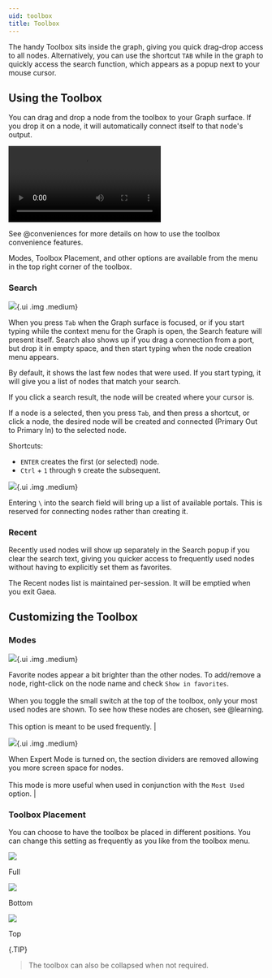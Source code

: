```yaml
---
uid: toolbox
title: Toolbox
---
```


The handy Toolbox sits inside the graph, giving you quick drag-drop access to all nodes. Alternatively, you can use the shortcut `TAB` while in the graph to quickly access the search function, which appears as a popup next to your mouse cursor.

## Using the Toolbox

You can drag and drop a node from the toolbox to your Graph surface. If you drop it on a node, it will automatically connect itself to that node's output.

<video controls>
  <source src="/mp4/cnv-drop-connect.mp4" type="video/mp4">
</video>

See @conveniences for more details on how to use the toolbox convenience features.

Modes, Toolbox Placement, and other options are available from the menu in the top right corner of the toolbox.

### Search

![](/images/ui/search-nodes.webp){.ui .img .medium}

When you press `Tab` when the Graph surface is focused, or if you start typing while the context menu for the Graph is open, the Search feature will present itself. Search also shows up if you drag a connection from a port, but drop it in empty space, and then start typing when the node creation menu appears.

By default, it shows the last few nodes that were used. If you start typing, it will give you a list of nodes that match your search.

If you click a search result, the node will be created where your cursor is.

If a node is a selected, then you press `Tab`, and then press a shortcut, or click a node, the desired node will be created and connected (Primary Out to Primary In) to the selected node.

Shortcuts:
- `ENTER` creates the first (or selected) node.
- `Ctrl` + `1` through `9` create the subsequent.

![](/images/ui/search-portals.webp){.ui .img .medium}

Entering `\` into the search field will bring up a list of available portals. This is reserved for connecting nodes rather than creating it.

### Recent

Recently used nodes will show up separately in the Search popup if you clear the search text, giving you quicker access to frequently used nodes without having to explicitly set them as favorites.

The Recent nodes list is maintained per-session. It will be emptied when you exit Gaea.

## Customizing the Toolbox

### Modes

![](/images/ui/toolbox-mostused.webp){.ui .img .medium} 

Favorite nodes appear a bit brighter than the other nodes. To add/remove a node, right-click on the node name and check `Show in favorites`. <br> <br> When you toggle the small switch at the top of the toolbox, only your most used nodes are shown. To see how these nodes are chosen, see @learning. <br> <br> This option is meant to be used frequently. |

![](/images/ui/toolbox-expert.webp){.ui .img .medium}

When Expert Mode is turned on, the section dividers are removed allowing you more screen space for nodes. <br> <br> This mode is more useful when used in conjunction with the `Most Used` option.                                                       |

### Toolbox Placement

You can choose to have the toolbox be placed in different positions. You can change this setting as frequently as you like from the toolbox menu.


![](/images/ui/toolbox-placement-full.webp)

Full


![](/images/ui/toolbox-placement-bottom.webp)

Bottom


![](/images/ui/toolbox-placement-top.webp)

Top

{.TIP}
> The toolbox can also be collapsed when not required.
